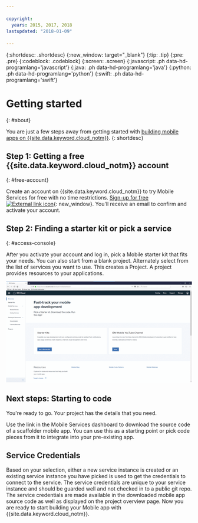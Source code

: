 ```yaml
---

copyright:
  years: 2015, 2017, 2018
lastupdated: "2018-01-09"

---
```


{:shortdesc: .shortdesc}
{:new_window: target="_blank"}
{:tip: .tip}
{:pre: .pre}
{:codeblock: .codeblock}
{:screen: .screen}
{:javascript: .ph data-hd-programlang='javascript'}
{:java: .ph data-hd-programlang='java'}
{:python: .ph data-hd-programlang='python'}
{:swift: .ph data-hd-programlang='swift'}

# Getting started
{: #about}

You are just a few steps away from getting started with [building mobile apps on {{site.data.keyword.cloud_notm}}](https://console.bluemix.net/developer/mobile/dashboard).
{: shortdesc}

## Step 1: Getting a free {{site.data.keyword.cloud_notm}} account
{: #free-account}

Create an account on {{site.data.keyword.cloud_notm}} to try Mobile Services for free with no time restrictions. [Sign-up for free ![External link icon](../../icons/launch-glyph.svg "External link icon")](https://console.{DomainName}/registration/?target=%2Fdeveloper%2Fmobile%2Fdashboard){: new_window}. You'll receive an email to confirm and activate your account.

## Step 2: Finding a starter kit or pick a service
{: #access-console}

After you activate your account and log in, pick a Mobile starter kit that fits your needs. You can also start from a blank project. Alternately select from the list of services you want to use. This creates a Project. A project provides resources to your applications.

![Click Menu, and then click Mobile](images/ibm-cloud-mobile-services-console.gif)

## Next steps: Starting to code

You're ready to go. Your project has the details that you need.

Use the link in the Mobile Services dashboard to download the source code of a scaffolder mobile app. You can use this as a starting point or pick code pieces from it to integrate into your pre-existing app. 

## Service Credentials

Based on your selection, either a new service instance is created or an existing service instance you have picked is used to get the credentials to connect to the service. The service credentials are unique to your service instance and should be guarded well and not checked in to a public git repo. The service credentials are made available in the downloaded mobile app source code as well as displayed on the project overview page. Now you are ready to start building your Mobile app with {{site.data.keyword.cloud_notm}}.
